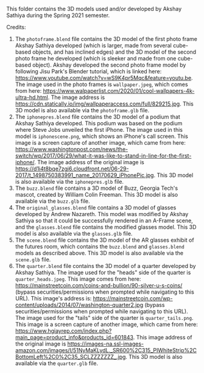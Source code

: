 This folder contains the 3D models used and/or developed by Akshay Sathiya during the Spring 2021 semester. 

Credits: 
1. The `photoframe.blend` file contains the 3D model of the first photo frame Akshay Sathiya developed (which is larger, made from several cube-based objects, and has inclined edges) and the 3D model of the second photo frame he developed (which is sleeker and made from one cube-based object). Akshay developed the second photo frame model by following Jisu Park's Blender tutorial, which is linked here: https://www.youtube.com/watch?v=wS9K4pr5Mqc&feature=youtu.be. The image used in the photo frames is `wallpaper.jpeg`, which comes from here: https://www.walpaperlist.com/2020/01/cool-wallpapers-4k-ultra-hd.html. The image address is https://cdn.statically.io/img/wallpaperaccess.com/full/829215.jpg. This 3D model is also available via the `photoframe.glb` file. 
2. The `iphonepres.blend` file contains the 3D model of a podium that Akshay Sathiya developed. This podium was based on the podium where Steve Jobs unveiled the first iPhone. The image used in this model is `iphonescene.png`, which shows an iPhone's call screen. This image is a screen capture of another image, which came from here: https://www.washingtonpost.com/news/the-switch/wp/2017/06/29/what-it-was-like-to-stand-in-line-for-the-first-iphone/. The image address of the original image is https://d1i4t8bqe7zgj6.cloudfront.net/06-29-2017/t_1498750383991_name_20170629_iPhonePic.jpg. This 3D model is also available via the `iphonepres.glb` file. 
3. The `buzz.blend` file contains a 3D model of Buzz, Georgia Tech's mascot, created by William Colin Freeman. This 3D model is also available via the `buzz.glb` file. 
4. The `original_glasses.blend` file contains a 3D model of glasses developed by Andrew Nazareth. This model was modified by Akshay Sathiya so that it could be successfully rendered in an A-Frame scene, and the `glasses.blend` file contains the modified glasses model. This 3D model is also available via the `glasses.glb` file. 
5. The `scene.blend` file contains the 3D model of the AR glasses exhibit of the futures room, which contains the `buzz.blend` and `glasses.blend` models as described above. This 3D model is also available via the `scene.glb` file. 
6. The `quarter.blend` file contains the 3D model of a quarter developed by Akshay Sathiya. The image used for the "heads" side of the quarter is `quarter_heads.jpeg`. This image comes from here: https://mainstreetcoin.com/coins-and-bullion/90-silver-u-s-coins/ (bypass securities/permissions when prompted while navigating to this URL). This image's address is: https://mainstreetcoin.com/wp-content/uploads/2014/07/washington-quarter2.jpg (bypass securities/permissions when prompted while navigating to this URL). The image used for the "tails" side of the quarter is `quarter_tails.png`. This image is a screen capture of another image, which came from here: https://www.hgiayrep.com/index.php?main_page=product_info&products_id=601843. This image address of the original image is https://images-na.ssl-images-amazon.com/images/I/51NyMaKLydL._SR600%2C315_PIWhiteStrip%2CBottomLeft%2C0%2C35_SCLZZZZZZZ_.jpg. This 3D model is also available via the `quarter.glb` file. 
